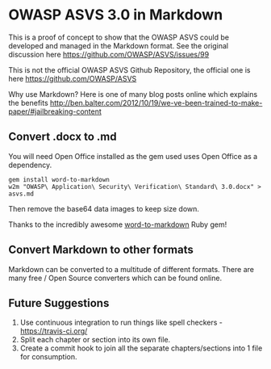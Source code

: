 # OWASP ASVS 3.0 in Markdown

This is a proof of concept to show that the OWASP ASVS could be developed and managed in the Markdown format. See the original discussion here https://github.com/OWASP/ASVS/issues/99

This is not the official OWASP ASVS Github Repository, the official one is here https://github.com/OWASP/ASVS

Why use Markdown? Here is one of many blog posts online which explains the benefits http://ben.balter.com/2012/10/19/we-ve-been-trained-to-make-paper/#jailbreaking-content

## Convert .docx to .md

You will need Open Office installed as the gem used uses Open Office as a dependency.

```
gem install word-to-markdown
w2m "OWASP\ Application\ Security\ Verification\ Standard\ 3.0.docx" > asvs.md
```

Then remove the base64 data images to keep size down.

Thanks to the incredibly awesome [word-to-markdown](https://github.com/benbalter/word-to-markdown) Ruby gem!

## Convert Markdown to other formats

Markdown can be converted to a multitude of different formats. There are many free / Open Source converters which can be found online.

## Future Suggestions

1. Use continuous integration to run things like spell checkers - https://travis-ci.org/
2. Split each chapter or section into its own file.
3. Create a commit hook to join all the separate chapters/sections into 1 file for consumption.
